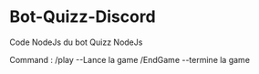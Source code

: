 # Bot-Quizz-Discord
Code NodeJs du bot Quizz NodeJs

Command : 
/play --Lance la game
/EndGame --termine la game

